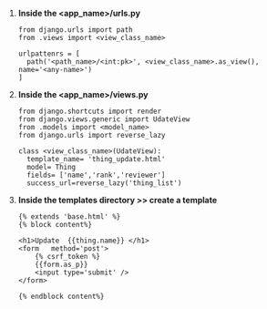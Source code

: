 1. **Inside the <app_name>/urls.py**
    ```
    from django.urls import path
    from .views import <view_class_name>

    urlpattenrs = [
      path('<path_name>/<int:pk>', <view_class_name>.as_view(), name='<any-name>')
    ]
    ```
 2. **Inside the <app_name>/views.py**
    ```
    from django.shortcuts import render
    from django.views.generic import UdateView
    from .models import <model_name>
    from django.urls import reverse_lazy

    class <view_class_name>(UdateView):
      template_name= 'thing_update.html'
      model= Thing
      fields= ['name','rank','reviewer']
      success_url=reverse_lazy('thing_list')
    ```
3. **Inside the templates directory >> create a template**    
    ```
    {% extends 'base.html' %}
    {% block content%}

    <h1>Update  {{thing.name}} </h1>
    <form   method='post'>
        {% csrf_token %}
        {{form.as_p}}
        <input type='submit' />
    </form>    

    {% endblock content%}
    ``` 
